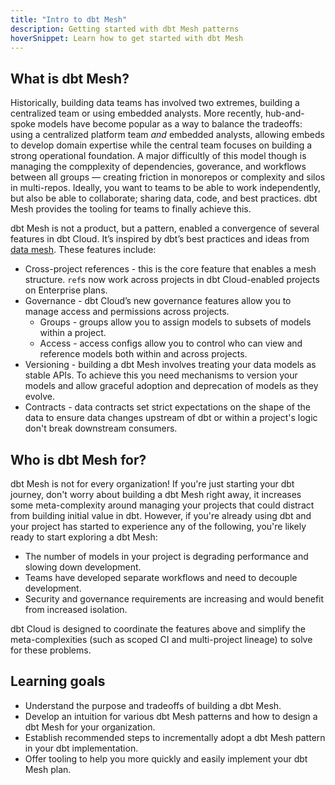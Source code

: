 ```yaml
---
title: "Intro to dbt Mesh"
description: Getting started with dbt Mesh patterns
hoverSnippet: Learn how to get started with dbt Mesh
---
```


## What is dbt Mesh?

Historically, building data teams has involved two extremes, building a centralized team or using embedded analysts. More recently, hub-and-spoke models have become popular as a way to balance the tradeoffs: using a centralized platform team _and_ embedded analysts, allowing embeds to develop domain expertise while the central team focuses on building a strong operational foundation. A major difficultly of this model though is managing the compplexity of dependencies, goverance, and workflows between all groups — creating friction in monorepos or complexity and silos in multi-repos. Ideally, you want to teams to be able to work independently, but also be able to collaborate; sharing data, code, and best practices. dbt Mesh provides the tooling for teams to finally achieve this.

dbt Mesh is not a product, but a pattern, enabled a convergence of several features in dbt Cloud. It’s inspired by dbt’s best practices and ideas from [data mesh](https://en.wikipedia.org/wiki/Data_mesh). These features include:

- Cross-project references - this is the core feature that enables a mesh structure. `ref`s now work across projects in dbt Cloud-enabled projects on Enterprise plans.
- Governance - dbt Cloud’s new governance features allow you to manage access and permissions across projects.
  - Groups - groups allow you to assign models to subsets of models within a project.
  - Access - access configs allow you to control who can view and reference models both within and across projects.
- Versioning - building a dbt Mesh involves treating your data models as stable APIs. To achieve this you need mechanisms to version your models and allow graceful adoption and deprecation of models as they evolve.
- Contracts - data contracts set strict expectations on the shape of the data to ensure data changes upstream of dbt or within a project's logic don't break downstream consumers.

## Who is dbt Mesh for?

dbt Mesh is not for every organization! If you're just starting your dbt journey, don't worry about building a dbt Mesh right away, it increases some meta-complexity around managing your projects that could distract from building initial value in dbt. However, if you're already using dbt and your project has started to experience any of the following, you're likely ready to start exploring a dbt Mesh:

- The number of models in your project is degrading performance and slowing down development.
- Teams have developed separate workflows and need to decouple development.
- Security and governance requirements are increasing and would benefit from increased isolation.

dbt Cloud is designed to coordinate the features above and simplify the meta-complexities (such as scoped CI and multi-project lineage) to solve for these problems.

## Learning goals

- Understand the purpose and tradeoffs of building a dbt Mesh.
- Develop an intuition for various dbt Mesh patterns and how to design a dbt Mesh for your organization.
- Establish recommended steps to incrementally adopt a dbt Mesh pattern in your dbt implementation.
- Offer tooling to help you more quickly and easily implement your dbt Mesh plan.
